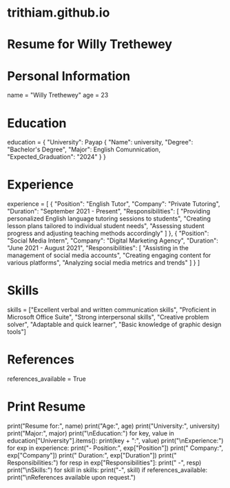 # trithiam.github.io
# Resume for Willy Trethewey

# Personal Information
name = "Willy Trethewey"
age = 23

# Education
education = {
    "University": Payap {
        "Name": university,
        "Degree": "Bachelor's Degree",
        "Major": English Comunnication,
        "Expected_Graduation": "2024"
    }
}

# Experience
experience = [
    {
        "Position": "English Tutor",
        "Company": "Private Tutoring",
        "Duration": "September 2021 - Present",
        "Responsibilities": [
            "Providing personalized English language tutoring sessions to students",
            "Creating lesson plans tailored to individual student needs",
            "Assessing student progress and adjusting teaching methods accordingly"
        ]
    },
    {
        "Position": "Social Media Intern",
        "Company": "Digital Marketing Agency",
        "Duration": "June 2021 - August 2021",
        "Responsibilities": [
            "Assisting in the management of social media accounts",
            "Creating engaging content for various platforms",
            "Analyzing social media metrics and trends"
        ]
    }
]

# Skills
skills = ["Excellent verbal and written communication skills",
          "Proficient in Microsoft Office Suite",
          "Strong interpersonal skills",
          "Creative problem solver",
          "Adaptable and quick learner",
          "Basic knowledge of graphic design tools"]

# References
references_available = True

# Print Resume
print("Resume for:", name)
print("Age:", age)
print("University:", university)
print("Major:", major)
print("\nEducation:")
for key, value in education["University"].items():
    print(key + ":", value)
print("\nExperience:")
for exp in experience:
    print("- Position:", exp["Position"])
    print("  Company:", exp["Company"])
    print("  Duration:", exp["Duration"])
    print("  Responsibilities:")
    for resp in exp["Responsibilities"]:
        print("  -", resp)
print("\nSkills:")
for skill in skills:
    print("-", skill)
if references_available:
    print("\nReferences available upon request.")
